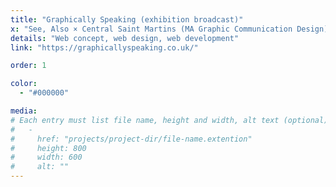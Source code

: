 ```yaml
---
title: "Graphically Speaking (exhibition broadcast)"
x: "See, Also × Central Saint Martins (MA Graphic Communication Design)"
details: "Web concept, web design, web development"
link: "https://graphicallyspeaking.co.uk/"

order: 1

color: 
  - "#000000"

media: 
# Each entry must list file name, height and width, alt text (optional)
#   -
#     href: "projects/project-dir/file-name.extention"
#     height: 800
#     width: 600
#     alt: ""
---
```

